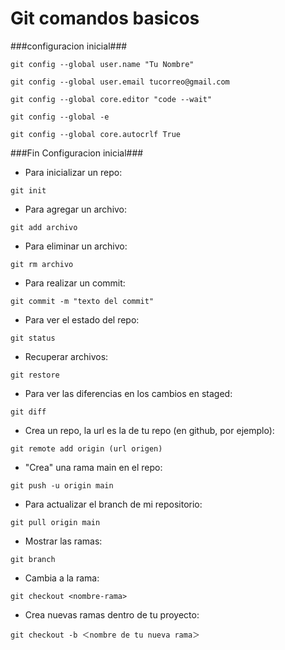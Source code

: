 # Git comandos basicos


###configuracion inicial###
```
git config --global user.name "Tu Nombre"
```

```
git config --global user.email tucorreo@gmail.com
```

```
git config --global core.editor "code --wait"
```

```
git config --global -e
```

```
git config --global core.autocrlf True
```
###Fin Configuracion inicial###



- Para inicializar un repo:
```
git init 
```

- Para agregar un archivo:
```
git add archivo 
```

- Para eliminar un archivo:
```
git rm archivo 
```

- Para realizar un commit:
```
git commit -m "texto del commit" 
```

- Para ver el estado del repo:
```
git status 
```

- Recuperar archivos:
```
git restore 
```

- Para ver las diferencias en los cambios en staged:
```
git diff 
```

- Crea un repo, la url es la de tu repo (en github, por ejemplo):
```
git remote add origin (url origen) 
```

- "Crea" una rama main en el repo:
```
git push -u origin main 
```

- Para actualizar el branch de mi repositorio:
```
git pull origin main 
```

- Mostrar las ramas:
```
git branch 
```

- Cambia a la rama:
```
git checkout <nombre-rama> 
```

- Crea nuevas ramas dentro de tu proyecto:
```
git checkout -b ＜nombre de tu nueva rama＞ 
```
